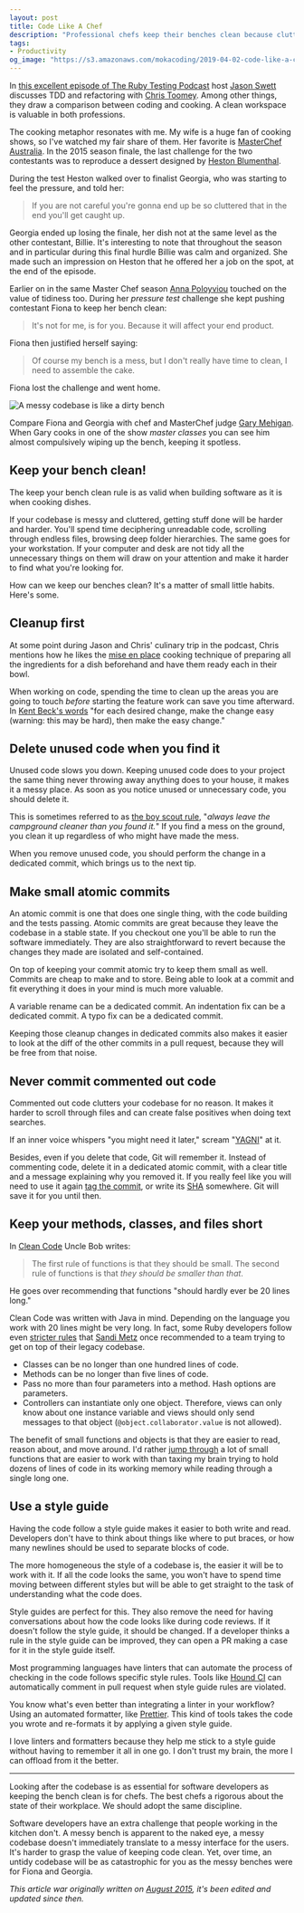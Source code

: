```yaml
---
layout: post
title: Code Like A Chef
description: "Professional chefs keep their benches clean because clutter will get in the way of their work. Software developers should do the same."
tags:
- Productivity
og_image: "https://s3.amazonaws.com/mokacoding/2019-04-02-code-like-a-chef.png"
---
```


In [this excellent episode of The Ruby Testing Podcast](http://www.rubytestingpodcast.com/chris-toomey) host [Jason Swett](https://www.codewithjason.com/start-here/) discusses TDD and refactoring with [Chris Toomey](https://ctoomey.com/).
Among other things, they draw a comparison between coding and cooking.
A clean workspace is valuable in both professions.

The cooking metaphor resonates with me.
My wife is a huge fan of cooking shows, so I've watched my fair share of them.
Her favorite is [MasterChef Australia](https://tenplay.com.au/channel-ten/masterchef).
In the 2015 season finale, the last challenge for the two contestants was to reproduce a dessert designed by [Heston Blumenthal](https://en.wikipedia.org/wiki/Heston_Blumenthal).

During the test Heston walked over to finalist Georgia, who was starting to feel the pressure, and told her:

> If you are not careful you're gonna end up be so cluttered that in the end you'll get caught up.

Georgia ended up losing the finale, her dish not at the same level as the other contestant, Billie.
It's interesting to note that throughout the season and in particular during this final hurdle Billie was calm and organized.
She made such an impression on Heston that he offered her a job on the spot, at the end of the episode.

Earlier on in the same Master Chef season [Anna Poloyviou](http://annapolyviou.com/) touched on the value of tidiness too.
During her _pressure test_ challenge she kept pushing contestant Fiona to keep her bench clean:

> It's not for me, is for you. Because it will affect your end product. 

Fiona then justified herself saying:

> Of course my bench is a mess, but I don't really have time to clean, I need to assemble the cake.

Fiona lost the challenge and went home.

![A messy codebase is like a dirty bench](https://s3.amazonaws.com/mokacoding/2015-08-04-dirty-bench.png)

Compare Fiona and Georgia with chef and MasterChef judge [Gary Mehigan](https://en.wikipedia.org/wiki/Gary_Mehigan). 
When Gary cooks in one of the show _master classes_ you can see him almost compulsively wiping up the bench, keeping it spotless. 

## Keep your bench clean!

The keep your bench clean rule is as valid when building software as it is when cooking dishes.

If your codebase is messy and cluttered, getting stuff done will be harder and harder.
You'll spend time deciphering unreadable code, scrolling through endless files, browsing deep folder hierarchies.
The same goes for your workstation.
If your computer and desk are not tidy all the unnecessary things on them will draw on your attention and make it harder to find what you're looking for.

How can we keep our benches clean? It's a matter of small little habits. Here's some.

## Cleanup first

At some point during Jason and Chris' culinary trip in the podcast, Chris mentions how he likes the [mise en place](https://en.wikipedia.org/wiki/Mise_en_place) cooking technique of preparing all the ingredients for a dish beforehand and have them ready each in their bowl.

When working on code, spending the time to clean up the areas you are going to touch _before_ starting the feature work can save you time afterward. In [Kent Beck's words](https://twitter.com/KentBeck/status/250733358307500032) "for each desired change, make the change easy (warning: this may be hard), then make the easy change."

## Delete unused code when you find it

Unused code slows you down.
Keeping unused code does to your project the same thing never throwing away anything does to your house, it makes it a messy place.
As soon as you notice unused or unnecessary code, you should delete it.

This is sometimes referred to as [the boy scout rule](http://programmer.97things.oreilly.com/wiki/index.php/The_Boy_Scout_Rule), "_always leave the campground cleaner than you found it._"
If you find a mess on the ground, you clean it up regardless of who might have made the mess.

When you remove unused code, you should perform the change in a dedicated commit, which brings us to the next tip.

## Make small atomic commits

An atomic commit is one that does one single thing, with the code building and the tests passing.
Atomic commits are great because they leave the codebase in a stable state.
If you checkout one you'll be able to run the software immediately.
They are also straightforward to revert because the changes they made are isolated and self-contained.

On top of keeping your commit atomic try to keep them small as well.
Commits are cheap to make and to store.
Being able to look at a commit and fit everything it does in your mind is much more valuable.

A variable rename can be a dedicated commit.
An indentation fix can be a dedicated commit.
A typo fix can be a dedicated commit.

Keeping those cleanup changes in dedicated commits also makes it easier to look at the diff of the other commits in a pull request, because they will be free from that noise.

## Never commit commented out code

Commented out code clutters your codebase for no reason.
It makes it harder to scroll through files and can create false positives when doing text searches.

If an inner voice whispers "you might need it later," scream "[YAGNI](https://en.wikipedia.org/wiki/You_aren%27t_gonna_need_it)" at it.

Besides, even if you delete that code, Git will remember it.
Instead of commenting code, delete it in a dedicated atomic commit, with a clear title and a message explaining why you removed it.
If you really feel like you will need to use it again [tag the commit](https://git-scm.com/book/en/v2/Git-Basics-Tagging), or write its [SHA](https://schacon.github.io/gitbook/1_the_git_object_model.html) somewhere.
Git will save it for you until then.

## Keep your methods, classes, and files short

In [Clean Code](https://geni.us/cz8vB5) Uncle Bob writes:

> The first rule of functions is that they should be small. The second rule of functions is that _they should be smaller than that_.

He goes over recommending that functions "should hardly ever be 20 lines long."

Clean Code was written with Java in mind.
Depending on the language you work with 20 lines might be very long. 
In fact, some Ruby developers follow even [stricter rules](https://robots.thoughtbot.com/sandi-metz-rules-for-developers) that [Sandi Metz](http://www.sandimetz.com/) once recommended to a team trying to get on top of their legacy codebase.

- Classes can be no longer than one hundred lines of code.
- Methods can be no longer than five lines of code.
- Pass no more than four parameters into a method. Hash options are parameters.
- Controllers can instantiate only one object. Therefore, views can only know about one instance variable and views should only send messages to that object (`@object.collaborator.value` is not allowed).

The benefit of small functions and objects is that they are easier to read, reason about, and move around.
I'd rather [jump through](http://xcodetips.com/tips/ctrl-cmd-j-jump-to-definition.html) a lot of small functions that are easier to work with than taxing my brain trying to hold dozens of lines of code in its working memory while reading through a single long one.

## Use a style guide

Having the code follow a style guide makes it easier to both write and read. Developers don't have to think about things like where to put braces, or how many newlines should be used to separate blocks of code.

The more homogeneous the style of a codebase is, the easier it will be to work with it.
If all the code looks the same, you won't have to spend time moving between different styles but will be able to get straight to the task of understanding what the code does.

Style guides are perfect for this.
They also remove the need for having conversations about how the code looks like during code reviews.
If it doesn't follow the style guide, it should be changed.
If a developer thinks a rule in the style guide can be improved, they can open a PR making a case for it in the style guide itself.

Most programming languages have linters that can automate the process of checking in the code follows specific style rules.
Tools like [Hound CI](https://www.houndci.com/) can automatically comment in pull request when style guide rules are violated.

You know what's even better than integrating a linter in your workflow?
Using an automated formatter, like [Prettier](https://prettier.io/). 
This kind of tools takes the code you wrote and re-formats it by applying a given style guide.

I love linters and formatters because they help me stick to a style guide without having to remember it all in one go. 
I don't trust my brain, the more I can offload from it the better.

---

Looking after the codebase is as essential for software developers as keeping the bench clean is for chefs.
The best chefs a rigorous about the state of their workplace.
We should adopt the same discipline.

Software developers have an extra challenge that people working in the kitchen don't.
A messy bench is apparent to the naked eye, a messy codebase doesn't immediately translate to a messy interface for the users.
It's harder to grasp the value of keeping code clean.
Yet, over time, an untidy codebase will be as catastrophic for you as the messy benches were for Fiona and Georgia.

_This article war originally written on [August 2015](https://www.mokacoding.com/blog/keep-your-bench-clean/), it's been edited and updated since then._
